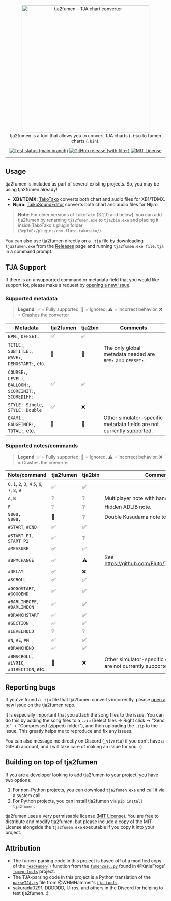 &nbsp;
<p align="center">
  <img
    width="400"
    src="https://user-images.githubusercontent.com/76574898/255353006-6c4504d0-c9a4-40d1-961f-db4cef7add0d.png"
    alt="tja2fumen – TJA chart converter"
  />
  <br>
  tja2fumen is a tool that allows you to convert TJA charts (<code>.tja</code>) to fumen charts (<code>.bin</code>).
</p>

<p align="center">
  <a href="https://github.com/vivaria/tja2fumen/actions/workflows/test_and_publish_release.yml?query=branch%3Amain"><img src="https://img.shields.io/github/actions/workflow/status/vivaria/tja2fumen/test_and_publish_release.yml?label=Tests" alt="Test status (main branch)"></a>
  <a href="https://github.com/vivaria/tja2fumen/releases/latest"><img src="https://img.shields.io/github/v/release/vivaria/tja2fumen" alt="GitHub release (with filter)"></a>
  <a href="https://github.com/vivaria/tja2fumen/blob/main/LICENSE.txt"><img src="https://img.shields.io/badge/License-MIT-yellow.svg" alt="MIT License"></a>
</p>


----

## Usage

tja2fumen is included as part of several existing projects. So, you may be using tja2fumen already!

- **XB1/TDMX**: [TakoTako](https://github.com/fluto/takotako) converts both chart and audio files for XB1/TDMX.
- **Nijiro**: [TaikoSoundEditor](https://github.com/NotImplementedLife/TaikoSoundEditor) converts both chart and audio files for NIjiro.

> **Note**: For older versions of TakoTako (3.2.0 and below), you can add tja2fumen by renaming `tja2fumen.exe` to `tja2bin.exe` and placing it inside TakoTako's plugin folder (`BepInEx/plugins/com.fluto.takotako/`).

You can also use tja2fumen directly on a `.tja` file by downloading `tja2fumen.exe` from the [Releases](https://github.com/vivaria/tja2fumen/releases) page and running `tja2fumen.exe file.tja` in a command prompt.

## TJA Support

If there is an unsupported command or metadata field that you would like support for, please make a request by [opening a new issue](https://github.com/vivaria/tja2fumen/issues/new).

### Supported metadata

> **Legend**: ✅ = Fully supported, 🔘 = Ignored, ⚠️ = Incorrect behavior, ❌ = Crashes the converter

| Metadata                                                        | tja2fumen | tja2bin | Comments                                                    |
| --------------------------------------------------------------- | --------- | ------- | ----------------------------------------------------------- |
| `BPM:`, `OFFSET:`                                               | ✅ | ✅ |                                                                        |
| `TITLE:`, `SUBTITLE:`, `WAVE:`,<br>`DEMOSTART:`, etc.           | 🔘 | 🔘 | The only global metadata needed are `BPM:` and `OFFSET:`.              |
| `COURSE:`, `LEVEL:`, `BALLOON:`,<br> `SCOREINIT:`, `SCOREDIFF:`      | ✅ | ✅ |                                                                        |
| `STYLE: Single`, `STYLE: Double`                                | ✅ | ❌ |                                                                        |
| `EXAM1:`, `GAUGEINCR:`, `TOTAL:`, etc.                          | 🔘 | 🔘 | Other simulator-specific metadata fields are not currently supported.  |

### Supported notes/commands

> **Legend**: ✅ = Fully supported, 🔘 = Ignored, ⚠️ = Incorrect behavior, ❌ = Crashes the converter

| Note/command                                    | tja2fumen | tja2bin | Comments                                                  |
| ------------------------------------------------| ----------- | --------- | ----------------------------------------------------- |
| `0`, `1`, `2`, `3`, `4` `5`, `6`, `7`, `8`, `9` | ✅ | ✅ |                                                                      |
| `A`, `B`                                        | ❔ | ❔ | Multiplayer note with hands.                                         | 
| `F`                                             | ❔ | ❔ | Hidden ADLIB note.                                                   |
| `9000,`<br>`9008,`                              | 🔘 | ❔ | Double Kusudama note to reset accuracy.                              |
| `#START`, `#END`                                | ✅ | ✅ |                                                                      |
| `#START P1`, `START P2`                         | ✅ | ❔ |                                                                      |
| `#MEASURE`                                      | ✅ | ✅ |                                                                      |
| `#BPMCHANGE`                                    | ✅ | ⚠️ | See https://github.com/Fluto/TakoTako/issues/16                      |
| `#DELAY`                                        | ✅ | ❌ |                                                                      |
| `#SCROLL`                                       | ✅ | ✅ |                                                                      |
| `#GOGOSTART`, `#GOGOEND`                        | ✅ | ✅ |                                                                      |
| `#BARLINEOFF`, `#BARLINEON`                     | ✅ | ✅ |                                                                      |
| `#BRANCHSTART`                                  | ✅ | ✅ |                                                                      |
| `#SECTION`                                      | ✅ | ✅ |                                                                      |
| `#LEVELHOLD`                                    | ❔ | ❔ |                                                                      |
| `#N`, `#E`, `#M`                                | ✅ | ✅ |                                                                      |
| `#BRANCHEND`                                    | ✅ | ✅ |                                                                      |
| `#BMSCROLL`, `#LYRIC`,<br>`#DIRECTION`, etc.    | 🔘 | ❌ | Other simulator-specific chart commands are not currently supported. |

## Reporting bugs

If you've found a `.tja` file that tja2fumen converts incorrectly, please [open a new issue](https://github.com/vivaria/tja2fumen/issues/new) on the tja2fumen repo. 

It is especially important that you attach the song files to the issue. You can do this by adding the song files to a `.zip` (Select files -> Right click -> "Send to" -> "Compressed (zipped) folder"), and then uploading the `.zip` to the issue. This greatly helps me to reproduce and fix any issues.

You can also message me directly on Discord (`_vivaria`) if you don't have a GitHub account, and I will take care of making an issue for you. :)

## Building on top of tja2fumen

If you are a developer looking to add tja2fumen to your project, you have two options:

1. For non-Python projects, you can download `tja2fumen.exe` and call it via a system call.
2. For Python projects, you can install tja2fumen via `pip install tja2fumen`.

tja2fumen uses a very permissable license ([MIT License](https://choosealicense.com/licenses/mit/)). You are free to distribute and modify tja2fumen, but please include a copy of the MIT License alongside the `tja2fumen.exe` executable if you copy it into your project.

## Attribution

- The fumen-parsing code in this project is based off of a modified copy of the [`readFumen()`](https://github.com/KatieFrogs/fumen-tools/blob/6ff3a2f7f53687f3dd49c5c57fcfc5ccbe3e5a10/fumen2osu/fumen2osu.py#L7-L152) function from the [`fumen2osu.py`](https://github.com/KatieFrogs/fumen-tools/blob/main/fumen2osu/fumen2osu.py) found in @KatieFrogs' [`fumen-tools`](https://github.com/KatieFrogs/fumen-tools) project.
- The TJA-parsing code in this project is a Python translation of the [`parseTJA.js`](https://github.com/WHMHammer/tja-tools/blob/master/src/js/parseTJA.js) file from @WHMHammer's [`tja-tools`](https://github.com/WHMHammer/tja-tools).
- sakurada0291, DDDDDD, U-ros, and others in the Discord for helping to test tja2fumen. :)
